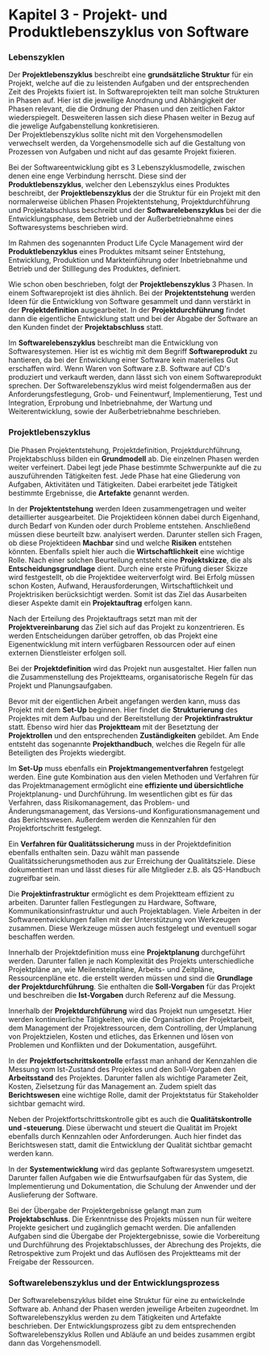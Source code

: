 # Kapitel 3 - Projekt- und Produktlebenszyklus von Software

### Lebenszyklen

Der **Projektlebenszyklus** beschreibt eine **grundsätzliche Struktur** für ein Projekt,
welche auf die zu leistenden Aufgaben und der entsprechenden Zeit des Projekts fixiert ist.
In Softwareprojekten teilt man solche Strukturen in Phasen auf. Hier ist die jeweilige Anordnung
und Abhängigkeit der Phasen relevant, die die Ordnung der Phasen und den zeitlichen Faktor wiederspiegelt.
Desweiteren lassen sich diese Phasen weiter in Bezug auf die jewelige Aufgabenstellung konkretisieren.  
Der Projektlebenszyklus sollte nicht mit den Vorgehensmodellen verwechselt werden, da Vorgehensmodelle
sich auf die Gestaltung von Prozessen von Aufgaben und nicht auf das gesamte Projekt fixieren.  

Bei der Softwareentwicklung gibt es 3 Lebenszyklusmodelle, zwischen denen eine enge Verbindung herrscht.
Diese sind der **Produktlebenszyklus**, welcher den Lebenszyklus eines Produktes beschreibt, der **Projektlebenszyklus**
der die Struktur für ein Projekt mit den normalerweise üblichen Phasen Projektentstehung, Projektdurchführung und
Projektabschluss beschreibt und der **Softwarelebenszyklus** bei der die Entwicklungsphase, dem Betrieb und der Außerbetriebnahme
eines Softwaresystems beschrieben wird.

Im Rahmen des sogenannten Product Life Cycle Management wird der **Produktlebenzyklus** eines Produktes mitsamt seiner Entstehung,
Entwicklung, Produktion und Markteinführung oder Inbetriebnahme und Betrieb und der Stilllegung des Produktes, definiert.  

Wie schon oben beschrieben, folgt der **Projektlebenszyklus** 3 Phasen. In einem Softwareprojekt ist dies ähnlich.
Bei der **Projektentstehung** werden Ideen für die Entwicklung von Software gesammelt und dann verstärkt in der
**Projektdefinition** ausgearbeitet. In der **Projektdurchführung** findet dann die eigentliche Entwicklung statt und
bei der Abgabe der Software an den Kunden findet der **Projektabschluss** statt.

Im **Softwarelebenszyklus** beschreibt man die Entwicklung von Softwaresystemen. Hier ist es wichtig mit dem Begriff
**Softwareprodukt** zu hantieren, da bei der Entwicklung einer Software kein materielles Gut erschaffen wird. Wenn Waren
von Software z.B. Software auf CD's produziert und verkauft werden, dann lässt sich von einem Softwareprodukt sprechen.
Der Softwarelebenszyklus wird meist folgendermaßen aus der Anforderungsfestlegung, Grob- und Feinentwurf, Implementierung,
Test und Integration, Erprobung und Inbetriebnahme, der Wartung und Weiterentwicklung, sowie der Außerbetriebnahme beschrieben.

### Projektlebenszyklus

Die Phasen Projektentstehung, Projektdefinition, Projektdurchführung, Projektabschluss bilden ein **Grundmodell** ab. Die einzelnen
Phasen werden weiter verfeinert. Dabei legt jede Phase bestimmte Schwerpunkte auf die zu auszuführenden Tätigkeiten fest. Jede
Phase hat eine Gliederung von Aufgaben, Aktivitäten und Tätigkeiten. Dabei erarbeitet jede Tätigkeit bestimmte Ergebnisse,
die **Artefakte** genannt werden.  

In der **Projektentstehung** werden Ideen zusammengetragen und weiter detaillierter ausgearbeitet. Die Projektideen können dabei
durch Eigenhand, durch Bedarf von Kunden oder durch Probleme entstehen. Anschließend müssen diese beurteilt bzw. analyisert werden.
Darunter stellen sich Fragen, ob diese Projektideen **Machbar** sind und welche **Risiken** entstehen könnten. Ebenfalls spielt hier
auch die **Wirtschaftlichkeit** eine wichtige Rolle. Nach einer solchen Beurteilung entsteht eine **Projektskizze**, die als
**Entscheidungsgrundlage** dient. Durch eine erste Prüfung dieser Skizze wird festgestellt, ob die Projektidee weiterverfolgt wird. Bei
Erfolg müssen schon Kosten, Aufwand, Herausforderungen, Wirtschaftlichkeit und Projektrisiken berücksichtigt werden. Somit ist das Ziel
das Ausarbeiten dieser Aspekte damit ein **Projektauftrag** erfolgen kann.  

Nach der Erteilung des Projektauftrags setzt man mit der **Projektvereinbarung** das Ziel sich auf das Projekt zu konzentrieren.
Es werden Entscheidungen darüber getroffen, ob das Projekt eine Eigenentwicklung mit intern verfügbaren Ressourcen oder auf einen
externen Dienstleister erfolgen soll.  

Bei der **Projektdefinition** wird das Projekt nun ausgestaltet. Hier fallen nun die Zusammenstellung des Projektteams, organisatorische
Regeln für das Projekt und Planungsaufgaben.  

Bevor mit der eigentlichen Arbeit angefangen werden kann, muss das Projekt mit dem **Set-Up** beginnen. Hier findet die **Strukturierung** des
Projektes mit dem Aufbau und der Bereitstellung der **Projektinfrastruktur** statt. Ebenso wird hier das **Projektteam** mit der Besetztung
der **Projektrollen** und den entsprechenden **Zuständigkeiten** gebildet. Am Ende entsteht das sogenannte **Projekthandbuch**, welches
die Regeln für alle Beteiligten des Projekts wiedergibt.  

Im **Set-Up** muss ebenfalls ein **Projektmangementverfahren** festgelegt werden. Eine gute Kombination aus den vielen Methoden und Verfahren
für das Projektmanagement ermöglicht eine **effiziente und übersichtliche** Projektplanung- und Durchführung. Im wesentlichen gibt es für
das Verfahren, dass Risikomanagement, das Problem- und Änderungsmanagement, das Versions-und Konfigurationsmanagement und das Berichtswesen.
Außerdem werden die Kennzahlen für den Projektfortschritt festgelegt.

Ein **Verfahren für Qualitätssicherung** muss in der Projektdefinition ebenfalls enthalten sein. Dazu wählt man passende 
Qualitätssicherungsmethoden aus zur Erreichung der Qualitätsziele. Diese dokumentiert man und lässt dieses für alle Mitglieder
z.B. als QS-Handbuch zugreifbar sein.

Die **Projektinfrastruktur** ermöglicht es dem Projektteam effizient zu arbeiten. Darunter fallen Festlegungen zu Hardware, Software,
Kommunikationsinfrastruktur und auch Projektablagen. Viele Arbeiten in der Softwareentwicklungen fallen mit der Unterstützung von Werkzeugen
zusammen. Diese Werkzeuge müssen auch festgelegt und eventuell sogar beschaffen werden.

Innerhalb der Projektdefinition muss eine **Projektplanung** durchgeführt werden. Darunter fallen je nach Komplexität des Projekts
unterschiedliche Projektpläne an, wie Meilensteinpläne, Arbeits- und Zeitpläne, Ressourcenpläne etc. die erstellt werden müssen und sind
die **Grundlage der Projektdurchführung**. Sie enthalten die **Soll-Vorgaben** für das Projekt und beschreiben die **Ist-Vorgaben** durch Referenz
auf die Messung.

Innerhalb der **Projektdurchführung** wird das Projekt nun umgesetzt. Hier werden kontinuierliche Tätigkeiten, wie die Organisation
der Projektarbeit, dem Management der Projektressourcen, dem Controlling, der Umplanung von Projektzielen, Kosten und etliches,
das Erkennen und lösen von Problemen und Konflikten und der Dokumentation, ausgeführt.

In der **Projektfortschrittskontrolle** erfasst man anhand der Kennzahlen die Messung vom Ist-Zustand des Projektes und den Soll-Vorgaben
den **Arbeitsstand** des Projektes. Darunter fallen als wichtige Parameter Zeit, Kosten, Zielsetzung für das Management an. Zudem spielt
das **Berichtswesen** eine wichtige Rolle, damit der Projektstatus für Stakeholder sichtbar gemacht wird.

Neben der Projektfortschrittskontrolle gibt es auch die **Qualitätskontrolle und -steuerung**. Diese überwacht und steuert die Qualität im
Projekt ebenfalls durch Kennzahlen oder Anforderungen. Auch hier findet das Berichtswesen statt, damit die Entwicklung der Qualität sichtbar
gemacht werden kann.

In der **Systementwicklung** wird das geplante Softwaresystem umgesetzt. Darunter fallen Aufgaben wie die Entwurfsaufgaben für das System,
die Implementierung und Dokumentation, die Schulung der Anwender und der Auslieferung der Software.

Bei der Übergabe der Projektergebnisse gelangt man zum **Projektabschluss**. Die Erkenntnisse des Projekts müssen nun für weitere Projekte
gesichert und zugänglich gemacht werden. Die anfallenden Aufgaben sind die Übergabe der Projektergebnisse, sowie die Vorbereitung und Durchführung
des Projektabschlusses, der Abrechung des Projekts, die Retrospektive zum Projekt und das Auflösen des Projektteams mit der Freigabe der Ressourcen.

### Softwarelebenszyklus und der Entwicklungsprozess

Der Softwarelebenszyklus bildet eine Struktur für eine zu entwickelnde Software ab.
Anhand der Phasen werden jeweilige Arbeiten zugeordnet. Im Softwarelebenszyklus
werden zu dem Tätigkeiten und Artefakte beschrieben. Der Entwicklungsprozess gibt
zu dem entsprechenden Softwarelebenszyklus Rollen und Abläufe an und 
beides zusammen ergibt dann das Vorgehensmodell.